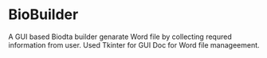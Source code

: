 # BioBuilder
A GUI based Biodta builder genarate Word file by collecting requred information from user.
Used
Tkinter for GUI
Doc for Word file manageement.
